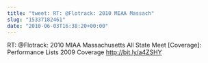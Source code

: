```yaml
---
title: "tweet: RT: @Flotrack: 2010 MIAA Massach"
slug: "15337182461"
date: "2010-06-03T16:38:20+00:00"
---
```

RT: @Flotrack: 2010 MIAA Massachusetts All State Meet [Coverage]: Performance Lists
2009 Coverage http://bit.ly/a4ZSHY